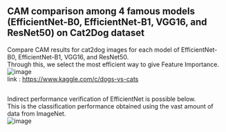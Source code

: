 ##  CAM comparison among 4 famous models (EfficientNet-B0, EfficientNet-B1, VGG16, and ResNet50) on Cat2Dog dataset
Compare CAM results for cat2dog images for each model of EfficientNet-B0, EfficientNet-B1, VGG16, and ResNet50.  
Through this, we select the most efficient way to give Feature Importance.  
![image](https://user-images.githubusercontent.com/40943064/133630586-1bbb498f-63ae-4d06-a826-649ef1e73de2.png)  
link : https://www.kaggle.com/c/dogs-vs-cats  
## 
Indirect performance verification of EfficientNet is possible below.  
This is the classification performance obtained using the vast amount of data from ImageNet.  
![image](https://user-images.githubusercontent.com/40943064/133631365-1e1a1cd7-5b0d-437b-a1ef-b448ad91beb4.png)
